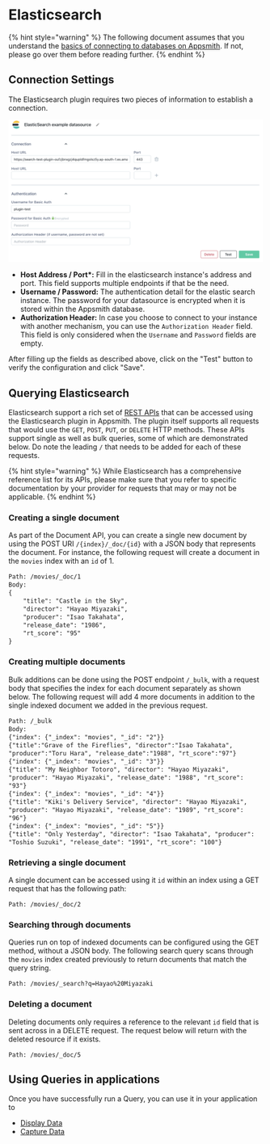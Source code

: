 # Elasticsearch

{% hint style="warning" %}
The following document assumes that you understand the [basics of connecting to databases on Appsmith](https://github.com/appsmithorg/appsmith-docs/tree/6fa43542f2b4d68916c05db37bba4a9d504c65a1/core-concepts/connecting-to-databases/README.md). If not, please go over them before reading further.
{% endhint %}

## Connection Settings

The Elasticsearch plugin requires two pieces of information to establish a connection.

![Click to expand](../../.gitbook/assets/elasticsearch-datasource-form.png)

* **Host Address / Port\*:** Fill in the elasticsearch instance's address and port. This field supports multiple endpoints if that be the need.
* **Username / Password:** The authentication detail for the elastic search instance. The password for your datasource is encrypted when it is stored within the Appsmith database.
* **Authorization Header:** In case you choose to connect to your instance with another mechanism, you can use the `Authorization Header` field. This field is only considered when the `Username` and `Password` fields are empty.

After filling up the fields as described above, click on the "Test" button to verify the configuration and click "Save".

## Querying Elasticsearch

Elasticsearch support a rich set of [REST APIs](https://www.elastic.co/guide/en/elasticsearch/reference/current/rest-apis.html) that can be accessed using the Elasticsearch plugin in Appsmith. The plugin itself supports all requests that would use the `GET`, `POST`, `PUT`, or `DELETE` HTTP methods. These APIs support single as well as bulk queries, some of which are demonstrated below. Do note the leading `/` that needs to be added for each of these requests.

{% hint style="warning" %}
While Elasticsearch has a comprehensive reference list for its APIs, please make sure that you refer to specific documentation by your provider for requests that may or may not be applicable.
{% endhint %}

### Creating a single document

As part of the Document API, you can create a single new document by using the POST URI `/{index}/_doc/{id}` with a JSON body that represents the document. For instance, the following request will create a document in the `movies` index with an `id` of 1.

```
Path: /movies/_doc/1
Body:
{
    "title": "Castle in the Sky",
    "director": "Hayao Miyazaki",
    "producer": "Isao Takahata",
    "release_date": "1986",
    "rt_score": "95"
}
```

### Creating multiple documents

Bulk additions can be done using the POST endpoint `/_bulk`, with a request body that specifies the index for each document separately as shown below. The following request will add 4 more documents in addition to the single indexed document we added in the previous request.

```
Path: /_bulk
Body:
{"index": {"_index": "movies", "_id": "2"}}
{"title":"Grave of the Fireflies", "director":"Isao Takahata", "producer":"Toru Hara", "release_date":"1988", "rt_score":"97"}
{"index": {"_index": "movies", "_id": "3"}}
{"title": "My Neighbor Totoro", "director": "Hayao Miyazaki", "producer": "Hayao Miyazaki", "release_date": "1988", "rt_score": "93"}
{"index": {"_index": "movies", "_id": "4"}}
{"title": "Kiki's Delivery Service", "director": "Hayao Miyazaki", "producer": "Hayao Miyazaki", "release_date": "1989", "rt_score": "96"}
{"index": {"_index": "movies", "_id": "5"}}
{"title": "Only Yesterday", "director": "Isao Takahata", "producer": "Toshio Suzuki", "release_date": "1991", "rt_score": "100"}
```

### Retrieving a single document

A single document can be accessed using it `id` within an index using a GET request that has the following path:

```
Path: /movies/_doc/2
```

### Searching through documents

Queries run on top of indexed documents can be configured using the GET method, without a JSON body. The following search query scans through the `movies` index created previously to return documents that match the query string.

```
Path: /movies/_search?q=Hayao%20Miyazaki
```

### Deleting a document

Deleting documents only requires a reference to the relevant `id` field that is sent across in a DELETE request. The request below will return with the deleted resource if it exists.

```
Path: /movies/_doc/5
```

## Using Queries in applications

Once you have successfully run a Query, you can use it in your application to

* [Display Data](../../core-concepts/data-access-and-binding/displaying-data-read/)
* [Capture Data](../../core-concepts/data-access-and-binding/capturing-data-write/)
